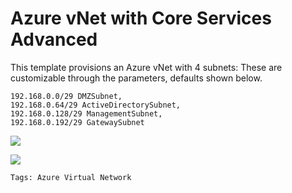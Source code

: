 # Azure vNet with Core Services Advanced

<p>This template provisions an Azure vNet with 4 subnets: These are customizable through the parameters, defaults shown below.
    
    192.168.0.0/29 DMZSubnet,
    192.168.0.64/29 ActiveDirectorySubnet,
    192.168.0.128/29 ManagementSubnet,
    192.168.0.192/29 GatewaySubnet
    
<p></p>
<a href="https://azuredeploy.net/" target="_blank"><img src="https://azurecomcdn.azureedge.net/mediahandler/acomblog/media/Default/blog/deploybutton.png"/></a>

<p></p>

<a href="http://armviz.io/#/?load=https://raw.githubusercontent.com/nvcyberpro/AzureRMTemplates/master/vNet/vNet-Services/azuredeploy.json" target="_blank">
  <img src="http://armviz.io/visualizebutton.png"/>
</a>


`Tags: Azure Virtual Network`
